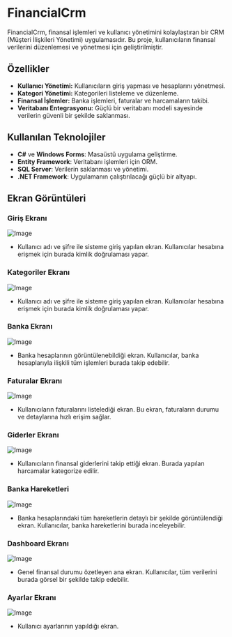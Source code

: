 # FinancialCrm

FinancialCrm, finansal işlemleri ve kullanıcı yönetimini kolaylaştıran bir CRM (Müşteri İlişkileri Yönetimi) uygulamasıdır. Bu proje, kullanıcıların finansal verilerini düzenlemesi ve yönetmesi için geliştirilmiştir.

## Özellikler

- **Kullanıcı Yönetimi:** Kullanıcıların giriş yapması ve hesaplarını yönetmesi.
- **Kategori Yönetimi:** Kategorileri listeleme ve düzenleme.
- **Finansal İşlemler:** Banka işlemleri, faturalar ve harcamaların takibi.
- **Veritabanı Entegrasyonu:** Güçlü bir veritabanı modeli sayesinde verilerin güvenli bir şekilde saklanması.

## Kullanılan Teknolojiler

- **C#** ve **Windows Forms**: Masaüstü uygulama geliştirme.
- **Entity Framework**: Veritabanı işlemleri için ORM.
- **SQL Server**: Verilerin saklanması ve yönetimi.
- **.NET Framework**: Uygulamanın çalıştırılacağı güçlü bir altyapı.

## Ekran Görüntüleri
### Giriş Ekranı
![Image](https://github.com/user-attachments/assets/f9a35f0d-faf2-44bc-bc46-105f6fe3deeb)
- Kullanıcı adı ve şifre ile sisteme giriş yapılan ekran. Kullanıcılar hesabına erişmek için burada kimlik doğrulaması yapar.

### Kategoriler Ekranı
![Image](https://github.com/user-attachments/assets/cd3eeeec-c801-4415-be79-cdd391c58875)
- Kullanıcı adı ve şifre ile sisteme giriş yapılan ekran. Kullanıcılar hesabına erişmek için burada kimlik doğrulaması yapar.
### Banka Ekranı
![Image](https://github.com/user-attachments/assets/4fb67ac7-562a-4ccb-a48e-748209be9e90)
- Banka hesaplarının görüntülenebildiği ekran. Kullanıcılar, banka hesaplarıyla ilişkili tüm işlemleri burada takip edebilir.
### Faturalar Ekranı
![Image](https://github.com/user-attachments/assets/a4daa072-3c90-48bc-baf0-d7ffdf46b411)
- Kullanıcıların faturalarını listelediği ekran. Bu ekran, faturaların durumu ve detaylarına hızlı erişim sağlar.
### Giderler Ekranı
![Image](https://github.com/user-attachments/assets/d72a31cf-eaf6-4891-b3b2-fc29c8938639)
- Kullanıcıların finansal giderlerini takip ettiği ekran. Burada yapılan harcamalar kategorize edilir.
### Banka Hareketleri
![Image](https://github.com/user-attachments/assets/10a35a35-2384-414b-bdc1-3619674141ce)
- Banka hesaplarındaki tüm hareketlerin detaylı bir şekilde görüntülendiği ekran. Kullanıcılar, banka hareketlerini burada inceleyebilir.
### Dashboard Ekranı
![Image](https://github.com/user-attachments/assets/99130cf5-f8bb-473d-9209-f27a033fce99)
- Genel finansal durumu özetleyen ana ekran. Kullanıcılar, tüm verilerini burada görsel bir şekilde takip edebilir.
### Ayarlar Ekranı
![Image](https://github.com/user-attachments/assets/00736a1a-2e7f-4f80-8488-4d23d59cc97f)
- Kullanıcı ayarlarının yapıldığı ekran.

